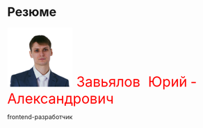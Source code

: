 
# Резюме

<img src="assets/me320-whitebg.png" alt="Photo" width="150" id="me2"><font size="6" color="red"> Завьялов &shy; Юрий &shy; Александрович </font>

<span>frontend-разработчик</span>
